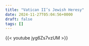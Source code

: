 ```yaml
---
title: "Vatican II’s Jewish Heresy"
date: 2024-11-27T05:04:56+0000
draft: false
tags: []
---
```


{{< youtube jyg6Zs7vzUM >}}
